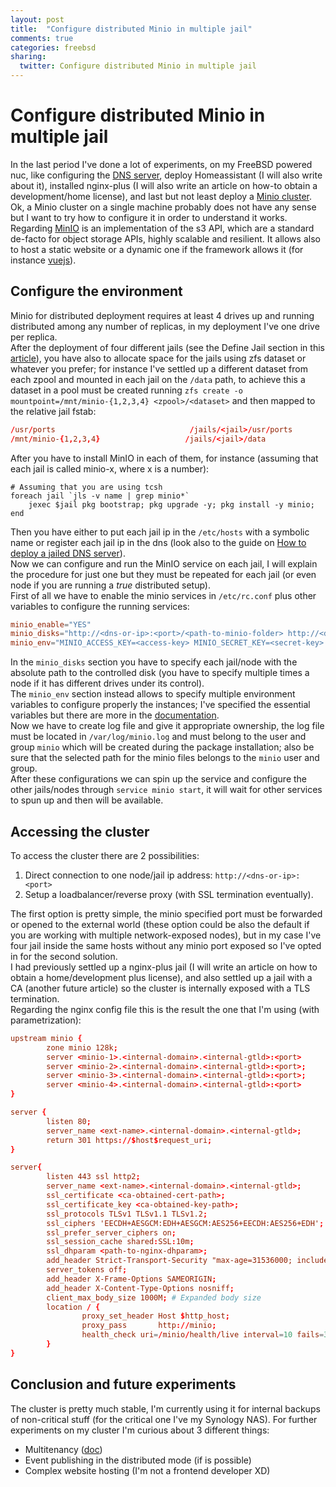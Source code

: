 ```yaml
---
layout: post
title:  "Configure distributed Minio in multiple jail"
comments: true
categories: freebsd
sharing:
  twitter: Configure distributed Minio in multiple jail
---
```


# Configure distributed Minio in multiple jail

In the last period I've done a lot of experiments, on my FreeBSD powered nuc, like configuring the [DNS server](https://www.carlomaiorano.me/freebsd/2021/02/19/dns-freebsd-jail.html), deploy Homeassistant (I will also write about it), installed nginx-plus (I will also write an article on how-to obtain a development/home license), and last but not least deploy a [Minio cluster](https://docs.min.io/docs/distributed-minio-quickstart-guide.html).  
Ok, a Minio cluster on a single machine probably does not have any sense but I want to try how to configure it in order to understand it works.  
Regarding [MinIO](https://min.io/) is an implementation of the s3 API, which are a standard de-facto for object storage APIs, highly scalable and resilient. It allows also to host a static website or a dynamic one if the framework allows it (for instance [vuejs](https://medium.com/employbl/host-a-vue-js-website-on-amazon-s3-for-the-best-hosting-solution-ever-%EF%B8%8F-eee2a28b2506)).  

## Configure the environment

Minio for distributed deployment requires at least 4 drives up and running distributed among any number of replicas, in my deployment I've one drive per replica.  
After the deployment of four different jails (see the Define Jail section in this [article](https://www.carlomaiorano.me/freebsd/2019/02/18/openvpn-freebsd-jail.html)), you have also to allocate space for the jails using zfs dataset or whatever you prefer; for instance I've settled up a different dataset from each zpool and mounted in each jail on the `/data` path, to achieve this a dataset in a pool must be created running `zfs create -o mountpoint=/mnt/minio-{1,2,3,4} <zpool>/<dataset>` and then mapped to the relative jail fstab:

```conf
/usr/ports                              /jails/<jail>/usr/ports                 nullfs          rw              0       0
/mnt/minio-{1,2,3,4}                   /jails/<jail>/data               nullfs          rw              0       0
```

After you have to install MinIO in each of them, for instance (assuming that each jail is called minio-x, where x is a number):

```t
# Assuming that you are using tcsh
foreach jail `jls -v name | grep minio*`
    jexec $jail pkg bootstrap; pkg upgrade -y; pkg install -y minio;
end
```

Then you have either to put each jail ip in the `/etc/hosts` with a symbolic name or register each jail ip in the dns (look also to the guide on [How to deploy a jailed DNS server](https://www.carlomaiorano.me/freebsd/2021/02/19/dns-freebsd-jail.html)).  
Now we can configure and run the MinIO service on each jail, I will explain the procedure for just one but they must be repeated for each jail (or even node if you are running a *true* distributed setup).  
First of all we have to enable the minio services in `/etc/rc.conf` plus other variables to configure the running services:

```conf
minio_enable="YES"
minio_disks="http://<dns-or-ip>:<port>/<path-to-minio-folder> http://<dns-or-ip>:<port>/<path-to-minio-folder> http://<dns-or-ip>:<port>/<path-to-minio-folder> http://<dns-or-ip>:<port>/<path-to-minio-folder>"
minio_env="MINIO_ACCESS_KEY=<access-key> MINIO_SECRET_KEY=<secret-key> MINIO_REGION_NAME=<region>"
```

In the `minio_disks` section you have to specify each jail/node with the absolute path to the controlled disk (you have to specify multiple times a node if it has different drives under its control).  
The `minio_env` section instead allows to specify multiple environment variables to configure properly the instances; I've specified the essential variables but there are more in the [documentation](https://docs.min.io/docs/minio-server-configuration-guide.html).  
Now we have to create log file and give it appropriate ownership, the log file must be located in `/var/log/minio.log` and must belong to the user and group `minio` which will be created during the package installation; also be sure that the selected path for the minio files belongs to the `minio` user and group.  
After these configurations we can spin up the service and configure the other jails/nodes through `service minio start`, it will wait for other services to spun up and then will be available.  

## Accessing the cluster

To access the cluster there are 2 possibilities:

1. Direct connection to one node/jail ip address: `http://<dns-or-ip>:<port>`
2. Setup a loadbalancer/reverse proxy (with SSL termination eventually).  

The first option is pretty simple, the minio specified port must be forwarded or opened to the external world (these option could be also the default if you are working with multiple network-exposed nodes), but in my case I've four jail inside the same hosts without any minio port exposed so I've opted in for the second solution.  
I had previously settled up a nginx-plus jail (I will write an article on how to obtain a home/development plus license), and also settled up a jail with a CA (another future article) so the cluster is internally exposed with a TLS termination.  
Regarding the nginx config file this is the result the one that I'm using (with parametrization):

```conf
upstream minio {                               
        zone minio 128k;                         
        server <minio-1>.<internal-domain>.<internal-gtld>:<port> 
        server <minio-2>.<internal-domain>.<internal-gtld>:<port>;                       
        server <minio-3>.<internal-domain>.<internal-gtld>:<port>;
        server <minio-4>.<internal-domain>.<internal-gtld>:<port>  
}

server {                              
        listen 80;
        server_name <ext-name>.<internal-domain>.<internal-gtld>;
        return 301 https://$host$request_uri;
} 

server{                                     
        listen 443 ssl http2; 
        server_name <ext-name>.<internal-domain>.<internal-gtld>;
        ssl_certificate <ca-obtained-cert-path>;
        ssl_certificate_key <ca-obtained-key-path>;
        ssl_protocols TLSv1 TLSv1.1 TLSv1.2;
        ssl_ciphers 'EECDH+AESGCM:EDH+AESGCM:AES256+EECDH:AES256+EDH';
        ssl_prefer_server_ciphers on;
        ssl_session_cache shared:SSL:10m;
        ssl_dhparam <path-to-nginx-dhparam>;
        add_header Strict-Transport-Security "max-age=31536000; includeSubdomains;";
        server_tokens off;
        add_header X-Frame-Options SAMEORIGIN;
        add_header X-Content-Type-Options nosniff;
        client_max_body_size 1000M; # Expanded body size
        location / {
                proxy_set_header Host $http_host;
                proxy_pass       http://minio;
                health_check uri=/minio/health/live interval=10 fails=3 passes=2; # This keyword is available only with nginx-plus
        }
}
```

## Conclusion and future experiments

The cluster is pretty much stable, I'm currently using it for internal backups of non-critical stuff (for the critical one I've my Synology NAS). For further experiments on my cluster I'm curious about 3 different things:

* Multitenancy ([doc](https://docs.min.io/docs/multi-tenant-minio-deployment-guide.html))
* Event publishing in the distributed mode (if is possible)
* Complex website hosting (I'm not a frontend developer XD)
